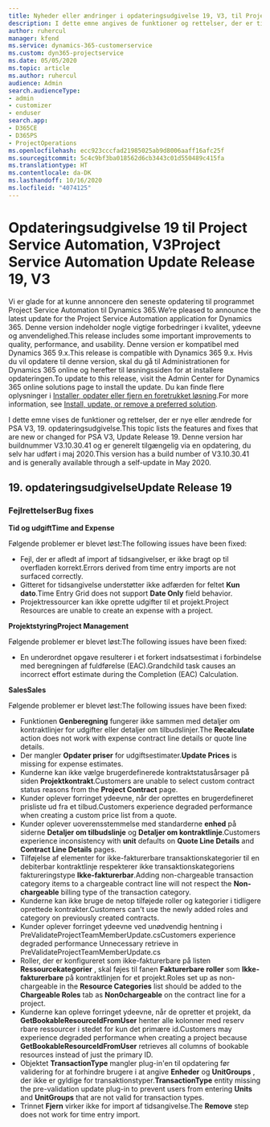 ```yaml
---
title: Nyheder eller ændringer i opdateringsudgivelse 19, V3, til Project Service Automation
description: I dette emne angives de funktioner og rettelser, der er tilgængelige til Project Service Automation, opdateringsudgivelse 19, V3.
author: ruhercul
manager: kfend
ms.service: dynamics-365-customerservice
ms.custom: dyn365-projectservice
ms.date: 05/05/2020
ms.topic: article
ms.author: ruhercul
audience: Admin
search.audienceType:
- admin
- customizer
- enduser
search.app:
- D365CE
- D365PS
- ProjectOperations
ms.openlocfilehash: ecc923cccfad21985025ab9d8006aaff16afc25f
ms.sourcegitcommit: 5c4c9bf3ba018562d6cb3443c01d550489c415fa
ms.translationtype: HT
ms.contentlocale: da-DK
ms.lasthandoff: 10/16/2020
ms.locfileid: "4074125"
---
```

# <a name="project-service-automation-update-release-19-v3"></a><span data-ttu-id="fc6ec-103">Opdateringsudgivelse 19 til Project Service Automation, V3</span><span class="sxs-lookup"><span data-stu-id="fc6ec-103">Project Service Automation Update Release 19, V3</span></span>

<span data-ttu-id="fc6ec-104">Vi er glade for at kunne annoncere den seneste opdatering til programmet Project Service Automation til Dynamics 365.</span><span class="sxs-lookup"><span data-stu-id="fc6ec-104">We’re pleased to announce the latest update for the Project Service Automation application for Dynamics 365.</span></span> <span data-ttu-id="fc6ec-105">Denne version indeholder nogle vigtige forbedringer i kvalitet, ydeevne og anvendelighed.</span><span class="sxs-lookup"><span data-stu-id="fc6ec-105">This release includes some important improvements to quality, performance, and usability.</span></span> <span data-ttu-id="fc6ec-106">Denne version er kompatibel med Dynamics 365 9.x.</span><span class="sxs-lookup"><span data-stu-id="fc6ec-106">This release is compatible with Dynamics 365 9.x.</span></span> <span data-ttu-id="fc6ec-107">Hvis du vil opdatere til denne version, skal du gå til Administrationen for Dynamics 365 online og herefter til løsningssiden for at installere opdateringen.</span><span class="sxs-lookup"><span data-stu-id="fc6ec-107">To update to this release, visit the Admin Center for Dynamics 365 online solutions page to install the update.</span></span> <span data-ttu-id="fc6ec-108">Du kan finde flere oplysninger i [Installer, opdater eller fjern en foretrukket løsning](https://docs.microsoft.com/power-platform/admin/install-remove-preferred-solution).</span><span class="sxs-lookup"><span data-stu-id="fc6ec-108">For more information, see [Install, update, or remove a preferred solution](https://docs.microsoft.com/power-platform/admin/install-remove-preferred-solution).</span></span>

<span data-ttu-id="fc6ec-109">I dette emne vises de funktioner og rettelser, der er nye eller ændrede for PSA V3, 19. opdateringsudgivelse.</span><span class="sxs-lookup"><span data-stu-id="fc6ec-109">This topic lists the features and fixes that are new or changed for PSA V3, Update Release 19.</span></span> <span data-ttu-id="fc6ec-110">Denne version har buildnummer V3.10.30.41 og er generelt tilgængelig via en opdatering, du selv har udført i maj 2020.</span><span class="sxs-lookup"><span data-stu-id="fc6ec-110">This version has a build number of V3.10.30.41 and is generally available through a self-update in May 2020.</span></span>

## <a name="update-release-19"></a><span data-ttu-id="fc6ec-111">19. opdateringsudgivelse</span><span class="sxs-lookup"><span data-stu-id="fc6ec-111">Update Release 19</span></span>

### <a name="bug-fixes"></a><span data-ttu-id="fc6ec-112">Fejlrettelser</span><span class="sxs-lookup"><span data-stu-id="fc6ec-112">Bug fixes</span></span>

<span data-ttu-id="fc6ec-113">**Tid og udgift**</span><span class="sxs-lookup"><span data-stu-id="fc6ec-113">**Time and Expense**</span></span>

<span data-ttu-id="fc6ec-114">Følgende problemer er blevet løst:</span><span class="sxs-lookup"><span data-stu-id="fc6ec-114">The following issues have been fixed:</span></span> 

- <span data-ttu-id="fc6ec-115">Fejl, der er afledt af import af tidsangivelser, er ikke bragt op til overfladen korrekt.</span><span class="sxs-lookup"><span data-stu-id="fc6ec-115">Errors derived from time entry imports are not surfaced correctly.</span></span>
- <span data-ttu-id="fc6ec-116">Gitteret for tidsangivelse understøtter ikke adfærden for feltet **Kun dato**.</span><span class="sxs-lookup"><span data-stu-id="fc6ec-116">Time Entry Grid does not support **Date Only** field behavior.</span></span>
- <span data-ttu-id="fc6ec-117">Projektressourcer kan ikke oprette udgifter til et projekt.</span><span class="sxs-lookup"><span data-stu-id="fc6ec-117">Project Resources are unable to create an expense with a project.</span></span>

<span data-ttu-id="fc6ec-118">**Projektstyring**</span><span class="sxs-lookup"><span data-stu-id="fc6ec-118">**Project Management**</span></span>

<span data-ttu-id="fc6ec-119">Følgende problemer er blevet løst:</span><span class="sxs-lookup"><span data-stu-id="fc6ec-119">The following issues have been fixed:</span></span> 

-  <span data-ttu-id="fc6ec-120">En underordnet opgave resulterer i et forkert indsatsestimat i forbindelse med beregningen af fuldførelse (EAC).</span><span class="sxs-lookup"><span data-stu-id="fc6ec-120">Grandchild task causes an incorrect effort estimate during the Completion (EAC) Calculation.</span></span>

<span data-ttu-id="fc6ec-121">**Sales**</span><span class="sxs-lookup"><span data-stu-id="fc6ec-121">**Sales**</span></span>

<span data-ttu-id="fc6ec-122">Følgende problemer er blevet løst:</span><span class="sxs-lookup"><span data-stu-id="fc6ec-122">The following issues have been fixed:</span></span> 

- <span data-ttu-id="fc6ec-123">Funktionen **Genberegning** fungerer ikke sammen med detaljer om kontraktlinjer for udgifter eller detaljer om tilbudslinjer.</span><span class="sxs-lookup"><span data-stu-id="fc6ec-123">The **Recalculate** action does not work with expense contract line details or quote line details.</span></span>
- <span data-ttu-id="fc6ec-124">Der mangler **Opdater priser** for udgiftsestimater.</span><span class="sxs-lookup"><span data-stu-id="fc6ec-124">**Update Prices** is missing for expense estimates.</span></span>
-  <span data-ttu-id="fc6ec-125">Kunderne kan ikke vælge brugerdefinerede kontraktstatusårsager på siden **Projektkontrakt**.</span><span class="sxs-lookup"><span data-stu-id="fc6ec-125">Customers are unable to select custom contract status reasons from the **Project Contract** page.</span></span>
- <span data-ttu-id="fc6ec-126">Kunder oplever forringet ydeevne, når der oprettes en brugerdefineret prisliste ud fra et tilbud.</span><span class="sxs-lookup"><span data-stu-id="fc6ec-126">Customers experience degraded performance when creating a custom price list from a quote.</span></span>
- <span data-ttu-id="fc6ec-127">Kunder oplever uoverensstemmelse med standarderne **enhed** på siderne **Detaljer om tilbudslinje** og **Detaljer om kontraktlinje**.</span><span class="sxs-lookup"><span data-stu-id="fc6ec-127">Customers experience inconsistency with **unit** defaults on **Quote Line Details** and **Contract Line Details** pages.</span></span>
- <span data-ttu-id="fc6ec-128">Tilføjelse af elementer for ikke-fakturerbare transaktionskategorier til en debiterbar kontraktlinje respekterer ikke transaktionskategoriens faktureringstype **Ikke-fakturerbar**.</span><span class="sxs-lookup"><span data-stu-id="fc6ec-128">Adding non-chargeable transaction category items to a chargeable contract line will not respect the **Non-chargeable** billing type of the transaction category.</span></span>
- <span data-ttu-id="fc6ec-129">Kunderne kan ikke bruge de netop tilføjede roller og kategorier i tidligere oprettede kontrakter.</span><span class="sxs-lookup"><span data-stu-id="fc6ec-129">Customers can't use the newly added roles and category on previously created contracts.</span></span>
- <span data-ttu-id="fc6ec-130">Kunder oplever forringet ydeevne ved unødvendig hentning i PreValidateProjectTeamMemberUpdate.cs</span><span class="sxs-lookup"><span data-stu-id="fc6ec-130">Customers experience degraded performance Unnecessary retrieve in PreValidateProjectTeamMemberUpdate.cs</span></span>
- <span data-ttu-id="fc6ec-131">Roller, der er konfigureret som ikke-fakturerbare på listen **Ressourcekategorier** , skal føjes til fanen **Fakturerbare roller** som **Ikke-fakturerbare** på kontraktlinjen for et projekt.</span><span class="sxs-lookup"><span data-stu-id="fc6ec-131">Roles set up as non-chargeable in the **Resource Categories** list should be added to the **Chargeable Roles** tab as **Non0chargeable** on the contract line for a project.</span></span>
- <span data-ttu-id="fc6ec-132">Kunderne kan opleve forringet ydeevne, når de opretter et projekt, da **GetBookableResourceIdFromUser** henter alle kolonner med reserv rbare ressourcer i stedet for kun det primære id.</span><span class="sxs-lookup"><span data-stu-id="fc6ec-132">Customers may experience degraded performance when creating a project because **GetBookableResourceIdFromUser** retrieves all columns of bookable resources instead of just the primary ID.</span></span>
- <span data-ttu-id="fc6ec-133">Objektet **TransactionType** mangler plug-in'en til opdatering før validering for at forhindre brugere i at angive **Enheder** og **UnitGroups** , der ikke er gyldige for transaktionstyper.</span><span class="sxs-lookup"><span data-stu-id="fc6ec-133">**TransactionType** entity missing the pre-validation update plug-in to prevent users from entering **Units** and **UnitGroups** that are not valid for transaction types.</span></span>
- <span data-ttu-id="fc6ec-134">Trinnet **Fjern** virker ikke for import af tidsangivelse.</span><span class="sxs-lookup"><span data-stu-id="fc6ec-134">The **Remove** step does not work for time entry import.</span></span>
